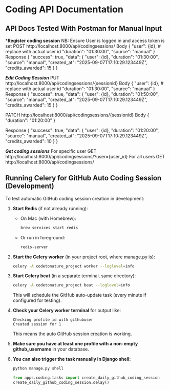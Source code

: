 # Coding API Documentation

## API Docs Tested With Postman for Manual Input
***Register coding session**
NB: Ensure User is logged in and access token is set
POST http://localhost:8000/api/codingsessions/
Body
{
  "user": {id}, # replace with actual user id
  "duration": "01:30:00",
  "source": "manual"
}
Response
{
    "success": true,
    "data": {
        "user": {id},
        "duration": "01:30:00",
        "source": "manual",
        "created_at": "2025-09-07T17:10:29.123449Z",
        "credits_awarded": 15
    }
}

***Edit Coding Session***
PUT http://localhost:8000/api/codingsessions/{sessionid}
Body
{
  "user": {id}, # replace with actual user id
  "duration": "01:30:00",
  "source": "manual"
}
Response
{
    "success": true,
    "data": {
        "user": {id},
        "duration": "01:50:00",
        "source": "manual",
        "created_at": "2025-09-07T17:10:29.123449Z",
        "credits_awarded": 15
    }
}

PATCH http://localhost:8000/api/codingsessions/{sessionid}
Body
{
  "duration": "01:20:00"
}

Response
{
    "success": true,
    "data": {
        "user": {id},
        "duration": "01:20:00",
        "source": "manual",
        "created_at": "2025-09-07T17:10:29.123449Z",
        "credits_awarded": 10
    }
}

***Get coding sessions***
For specific user
GET http://localhost:8000/api/codingsessions/?user={user_id}
For all users
GET http://localhost:8000/api/codingsessions/

## Running Celery for GitHub Auto Coding Session (Development)

To test automatic GitHub coding session creation in development:

1. **Start Redis** (if not already running):
   - On Mac (with Homebrew):
     ```sh
     brew services start redis
     ```
   - Or run in foreground:
     ```sh
     redis-server
     ```

2. **Start the Celery worker** (in your project root, where manage.py is):
   ```sh
   celery -A codetonature_project worker --loglevel=info
   ```

3. **Start Celery beat** (in a separate terminal, same directory):
   ```sh
   celery -A codetonature_project beat --loglevel=info
   ```
   This will schedule the GitHub auto-update task (every minute if configured for testing).

4. **Check your Celery worker terminal** for output like:
   ```
   Checking profile id with githubuser
   Created session for 1
   ```
   This means the auto GitHub session creation is working.

5. **Make sure you have at least one profile with a non-empty github_username** in your database.

6. **You can also trigger the task manually in Django shell:**
   ```sh
   python manage.py shell
   ```
   ```python
   from apps.coding.tasks import create_daily_github_coding_session
   create_daily_github_coding_session.delay()
   ```
